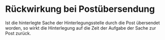 # Rückwirkung bei Postübersendung

Ist die hinterlegte Sache der Hinterlegungsstelle durch die Post übersendet worden, so wirkt die Hinterlegung auf die Zeit der Aufgabe der Sache zur Post zurück. 

